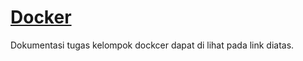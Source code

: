 # [Docker](https://github.com/angellaviory/WAYSHUB-App/tree/main/Docker)

Dokumentasi tugas kelompok dockcer dapat di lihat pada link diatas.
